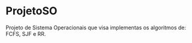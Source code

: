 # ProjetoSO

Projeto de Sistema Operacionais que visa implementas os algoritmos de: FCFS, SJF e RR.
